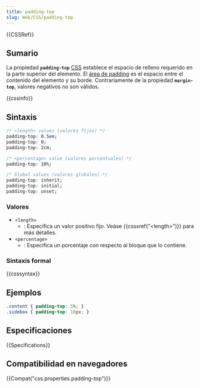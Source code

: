 ```yaml
---
title: padding-top
slug: Web/CSS/padding-top
---
```


{{CSSRef}}

## Sumario

La propiedad **`padding-top`** [CSS](/en/CSS) establece el espacio de relleno requerido en la parte superior del elemento. El [área de padding](/en/CSS/box_model#padding) es el espacio entre el contenido del elemento y su borde. Contrariamente de la propiedad **`margin-top`**, valores negativos no son válidos.

{{cssinfo}}

## Sintaxis

```css
/* <length> values (valores fijos) */
padding-top: 0.5em;
padding-top: 0;
padding-top: 2cm;

/* <percentage> value (valores porcentuales) */
padding-top: 10%;

/* Global values (valores globales) */
padding-top: inherit;
padding-top: initial;
padding-top: unset;
```

### Valores

- `<length>`
  - : Especifica un valor positivo fijo. Veáse {{cssxref("&lt;length&gt;")}} para más detalles.
- `<percentage>`
  - : Especifica un porcentaje con respecto al bloque que lo contiene.

### Sintaxis formal

{{csssyntax}}

## Ejemplos

```css
.content { padding-top: 5%; }
.sidebox { padding-top: 10px; }
```

## Especificaciones

{{Specifications}}

## Compatibilidad en navegadores

{{Compat("css.properties.padding-top")}}
